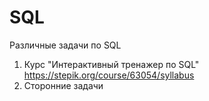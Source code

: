 # SQL
Различные задачи по SQL 
1) Курс "Интерактивный тренажер по SQL" https://stepik.org/course/63054/syllabus
2) Сторонние задачи
